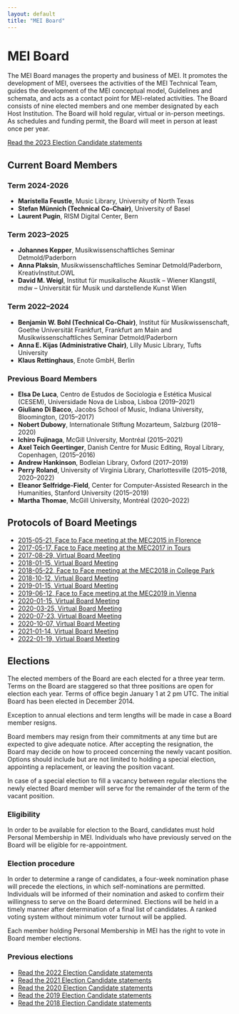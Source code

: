 ```yaml
---
layout: default
title: "MEI Board"
---
```

# MEI Board

The MEI Board manages the property and business of MEI. It promotes the development of MEI, oversees the activities of the MEI Technical Team, guides the development of the MEI conceptual model, Guidelines and schemata, and acts as a contact point for MEI-related activities. The Board consists of nine elected members and one member designated by each Host Institution. The Board will hold regular, virtual or in-person meetings. As schedules and funding permit, the Board will meet in person at least once per year.

[Read the 2023 Election Candidate statements](/community/mei-board/elections/2023/candidates)

## Current Board Members

### Term 2024-2026

* **Maristella Feustle**, Music Library, University of North Texas
* **Stefan Münnich (Technical Co-Chair)**, University of Basel
* **Laurent Pugin**, RISM Digital Center, Bern

### Term 2023–2025

* **Johannes Kepper**, Musikwissenschaftliches Seminar Detmold/Paderborn
* **Anna Plaksin**, Musikwissenschaftliches Seminar Detmold/Paderborn, KreativInstitut.OWL
* **David M. Weigl**, Institut für musikalische Akustik – Wiener Klangstil, mdw – Universität für Musik und darstellende Kunst Wien

### Term 2022–2024

* **Benjamin W. Bohl (Technical Co-Chair)**, Institut für Musikwissenschaft, Goethe Universität Frankfurt, Frankfurt am Main and Musikwissenschaftliches Seminar Detmold/Paderborn
* **Anna E. Kijas (Administrative Chair)**, Lilly Music Library, Tufts University
* **Klaus Rettinghaus**, Enote GmbH, Berlin

### Previous Board Members

* **Elsa De Luca**, Centro de Estudos de Sociologia e Estética Musical (CESEM), Universidade Nova de Lisboa, Lisboa (2019–2021)
* **Giuliano Di Bacco**, Jacobs School of Music, Indiana University, Bloomington, (2015–2017)
* **Nobert Dubowy**, Internationale Stiftung Mozarteum, Salzburg (2018–2020)
* **Ichiro Fujinaga**, McGill University, Montréal (2015–2021)
* **Axel Teich Geertinger**, Danish Centre for Music Editing, Royal Library, Copenhagen, (2015–2016)
* **Andrew Hankinson**, Bodleian Library, Oxford (2017–2019)
* **Perry Roland**, University of Virginia Library, Charlottesville (2015–2018, 2020–2022)
* **Eleanor Selfridge-Field**, Center for Computer-Assisted Research in the Humanities, Stanford University (2015–2019)
* **Martha Thomae**, McGill University, Montréal (2020–2022)

## Protocols of Board Meetings

* [2015-05-21, Face to Face meeting at the MEC2015 in Florence](mei-board/protocols/2015-05-21_Face-to-Face-Meeting-MEC2015-Florence.md)
* [2017-05-17, Face to Face meeting at the MEC2017 in Tours](mei-board/protocols/2017-05-17_Face-to-Face-Meeting-MEC2017-Tours.md)
* [2017-08-29, Virtual Board Meeting](mei-board/protocols/2017-08-29_Virtual-Board-Meeting.md)
* [2018-01-15, Virtual Board Meeting](mei-board/protocols/2018-01-15_Virtual-Board-Meeting.md)
* [2018-05-22, Face to Face meeting at the MEC2018 in College Park](mei-board/protocols/2018-05-22_Face-to-Face-Meeting-MEC2018-College-Park.md)
* [2018-10-12, Virtual Board Meeting](mei-board/protocols/2018-10-12_Virtual-Board-Meeting.md)
* [2019-01-15, Virtual Board Meeting](mei-board/protocols/2019-01-15_Virtual-Board-Meeting.md)
* [2019-06-12, Face to Face meeting at the MEC2019 in Vienna](mei-board/protocols/2019-06-01_Face-to-Face-Meeting-MEC2019-Vienna.md)
* [2020-01-15, Virtual Board Meeting](mei-board/protocols/2020-01-15_Virtual-Board-Meeting.md)
* [2020-03-25, Virtual Board Meeting](mei-board/protocols/2020-03-25_Virtual-Board-Meeting.md)
* [2020-07-23, Virtual Board Meeting](mei-board/protocols/2020-07-23_Virtual-Board-Meeting.md)
* [2020-10-07, Virtual Board Meeting](mei-board/protocols/2020-10-07_Virtual-Board-Meeting.md)
* [2021-01-14, Virtual Board Meeting](mei-board/protocols/2021-01-14_Virtual-Board-Meeting.md)
* [2022-01-19, Virtual Board Meeting](mei-board/protocols/2022-01-19_Virtual-Board-Meeting.md)

## Elections

The elected members of the Board are each elected for a three year term. Terms on the Board are staggered so that three positions are open for election each year. Terms of office begin January 1 at 2 pm UTC. The initial Board has been elected in December 2014.

Exception to annual elections and term lengths will be made in case a Board member resigns.

Board members may resign from their commitments at any time but are expected to give adequate notice. After accepting the resignation, the Board may decide on how to proceed concerning the newly vacant position. Options should include but are not limited to holding a special election, appointing a replacement, or leaving the position vacant.

In case of a special election to fill a vacancy between regular elections the newly elected Board member will serve for the remainder of the term of the vacant position.

### Eligibility

In order to be available for election to the Board, candidates must hold Personal Membership in MEI. Individuals who have previously served on the Board will be eligible for re-appointment.

### Election procedure

In order to determine a range of candidates, a four-week nomination phase will precede the elections, in which self-nominations are permitted. Individuals will be informed of their nomination and asked to confirm their willingness to serve on the Board determined. Elections will be held in a timely manner after determination of a final list of candidates. A ranked voting system without minimum voter turnout will be applied.

Each member holding Personal Membership in MEI has the right to vote in Board member elections.

### Previous elections

* [Read the 2022 Election Candidate statements](/community/mei-board/elections/2022/candidates)
* [Read the 2021 Election Candidate statements](/community/mei-board/elections/2021/candidates)
* [Read the 2020 Election Candidate statements](/community/mei-board/elections/2020/candidates)
* [Read the 2019 Election Candidate statements](/community/mei-board/elections/2019/candidates)
* [Read the 2018 Election Candidate statements](/community/mei-board/elections/2018/candidates)
